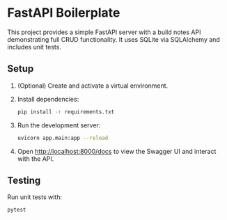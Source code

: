 # FastAPI Boilerplate

This project provides a simple FastAPI server with a build notes API demonstrating full CRUD functionality. It uses SQLite via SQLAlchemy and includes unit tests.

## Setup

1. (Optional) Create and activate a virtual environment.
2. Install dependencies:

   ```bash
   pip install -r requirements.txt
   ```

3. Run the development server:

   ```bash
   uvicorn app.main:app --reload
   ```

4. Open [http://localhost:8000/docs](http://localhost:8000/docs) to view the Swagger UI and interact with the API.

## Testing

Run unit tests with:

```bash
pytest
```
